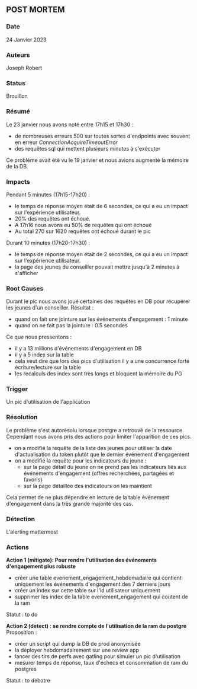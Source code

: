 ## POST MORTEM

### Date
24 Janvier 2023

### Auteurs
Joseph Robert   

### Status
Brouillon

### Résumé
Le 23 janvier nous avons noté entre 17h15 et 17h30 :
- de nombreuses erreurs 500 sur toutes sortes d'endpoints avec souvent en erreur _ConnectionAcquireTimeoutError_
- des requêtes sql qui mettent plusieurs minutes à s'exécuter

Ce problème avait été vu le 19 janvier et nous avions augmenté la mémoire de la DB.

### Impacts
Pendant 5 minutes (17h15-17h20) :
- le temps de réponse moyen était de 6 secondes, ce qui a eu un impact sur l'expérience utilisateur.
- 20% des requêtes ont échoué.
- A 17h16 nous avons eu 50% de requêtes qui ont échoué
- Au total 270 sur 1620 requêtes ont échoué durant le pic

Durant 10 minutes (17h20-17h30) :
- le temps de réponse moyen était de 2 secondes, ce qui a eu un impact sur l'expérience utilisateur.
- la page des jeunes du conseiller pouvait mettre jusqu'à 2 minutes à s'afficher

### Root Causes
Durant le pic nous avons joué certaines des requêtes en DB pour récupérer les jeunes d'un conseiller.
Résultat :
- quand on fait une jointure sur les événements d'engagement : 1 minute
- quand on ne fait pas la jointure : 0.5 secondes

Ce que nous pressentons :
- il y a 13 millions d'événements d'engagement en DB
- il y a 5 index sur la table
- cela veut dire que lors des pics d'utilisation il y a une concurrence forte écriture/lecture sur la table
- les recalculs des index sont très longs et bloquent la mémoire du PG

### Trigger
Un pic d'utilisation de l'application

### Résolution
Le problème s'est autorésolu lorsque postgre a retrouvé de la ressource. Cependant nous avons pris des actions pour limiter l'apparition de ces pics.

- on a modifié la requête de la liste des jeunes pour utiliser la date d'actualisation du token plutôt que le dernier événement d'engagement
- on a modifié la requête pour les indicateurs du jeune :
  - sur la page détail du jeune on ne prend pas les indicateurs liés aux événements d'engagement (offres recherchées, partagées et favoris)
  - sur la page détaillée des indicateurs on les maintient

Cela permet de ne plus dépendre en lecture de la table événement d'engagement dans la très grande majorité des cas.

### Détection
L'alerting mattermost

### Actions
**Action 1 (mitigate): Pour rendre l'utilisation des événements d'engagement plus robuste**
- créer une table evenement_engagement_hebdomadaire qui contient uniquement les événements d'engagement des 7 derniers jours
- créer un index sur cette table sur l'id utilisateur uniquement
- supprimer les index de la table evenement_engagement qui coutent de la ram

Statut : to do

**Action 2 (detect) : se rendre compte de l'utilisation de la ram du postgre**
Proposition :
- créer un script qui dump la DB de prod anonymisée
- la déployer hebdomadairement sur une review app
- lancer des tirs de perfs avec gatling pour simuler un pic d'utilisation
- mesurer temps de réponse, taux d'échecs et consommation de ram du postgres

Statut : to debatre